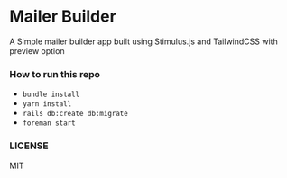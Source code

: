 # Mailer Builder

A Simple mailer builder app built using Stimulus.js and TailwindCSS with preview option

### How to run this repo

- `bundle install`
- `yarn install`
- `rails db:create db:migrate`
- `foreman start`

### LICENSE

MIT